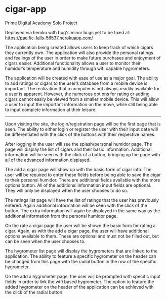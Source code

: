 # cigar-app

Prime Digital Academy Solo Project

Deployed via heroku with bug's minor bugs yet to be fixed at: https://pacific-falls-56537.herokuapp.com/

The application being created allows users to keep track of which cigars they currently own.
The application will also provide the personal ratings and feelings of the user in order to
make future purchases and enjoyment of cigars easier. Additional functionality allows a user
to monitor their humidor’s temperature and humidity through wifi capable hygrometers.

The application will be created with ease of use as a major goal. The ability to add ratings
or cigars to the user’s database from a mobile device is important. The realization that a
computer is not always readily available for a user is apparent. However, the numerous options
for rating or adding cigars cannot easily be viewed from a smaller mobile device. This will
allow a user to input the important information on the move, while still being able to input
complete information at their leisure.


--------------------------
Upon visiting the site, the login/registration page will be the first page that is seen. The ability to either login or register the user with their input data will be differentiated with the click of the buttons with their respective names.

After logging in the user will see the splash/personal humidor page. The page will display the list of cigars and their basic information. Additional information will be seen with the click of a button, bringing up the page with all of the advanced information displayed.

The add a cigar page will show up with the basic form of cigar info. The user will be required to enter these fields before being able to save the cigar to their personal humidor. There are additional fields available with the more options button. All of the additional information input fields are optional. They will only be displayed when the user chooses to do so.

The ratings list page will have the list of ratings that the user has previously entered. Again additional information will be seen with the click of the button. The extra information will again be displayed in the same way as the additional information from the personal humidor page.

On the rate a cigar page the user will be shown the basic form for rating a cigar. Again, as
with the add a cigar page, the user will have additional options available to them. These are optional and must not be filled out, but can be seen when the user chooses to.

The hygrometer list page will display the hygrometers that are linked to the application. The ability to feature a specific hygrometer on the header can be changed from this page with the radial button in the row of the specific hygrometer.

On the add a hygrometer page, the user will be prompted with specific input fields in order to link the wifi based hygrometer. The option to feature the added hygrometer on the header of the application can be achieved with the click of the radial button.
